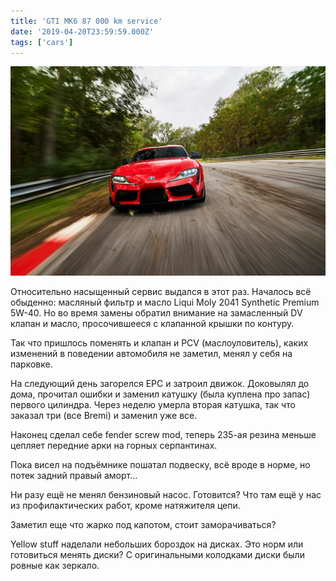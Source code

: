 ```yaml
---
title: 'GTI MK6 87 000 km service'
date: '2019-04-20T23:59:59.000Z'
tags: ['cars']
---
```


![Nice one](../../../assets/supra/1.jpg)

Относительно насыщенный сервис выдался в этот раз.
Началось всё обыденно: масляный фильтр и масло Liqui Moly 2041 Synthetic Premium 5W-40.
Но во время замены обратил внимание на замасленный DV клапан и масло, просочившееся с клапанной крышки по контуру.

Так что пришлось поменять и клапан и PCV (маслоуловитель), каких изменений в поведении автомобиля не заметил, менял у себя на парковке.

На следующий день загорелся EPC и затроил движок. Доковылял до дома, прочитал ошибки и заменил катушку (была куплена про запас) первого цилиндра. Через неделю умерла вторая катушка, так что заказал три (все Bremi) и заменил уже все.

Наконец сделал себе fender screw mod, теперь 235-ая резина меньше цепляет передние арки на горных серпантинах.

Пока висел на подъёмнике пошатал подвеску, всё вроде в норме, но потек задний правый аморт…

Ни разу ещё не менял бензиновый насос. Готовится? Что там ещё у нас из профилактических работ, кроме натяжителя цепи.

Заметил еще что жарко под капотом, стоит заморачиваться?

Yellow stuff наделали небольших бороздок на дисках. Это норм или готовиться менять диски? С оригинальными колодками диски были ровные как зеркало.
